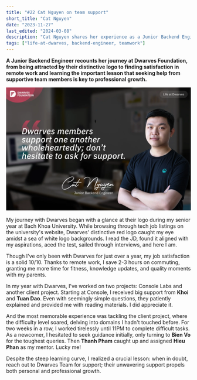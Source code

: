 ```yaml
---
title: "#22 Cat Nguyen on team support"
short_title: "Cat Nguyen"
date: "2023-11-27"
last_edited: "2024-03-08"
description: "Cat Nguyen shares her experience as a Junior Backend Engineer at Dwarves, highlighting the supportive team culture and how asking for help accelerated her growth"
tags: ["life-at-dwarves, backend-engineer, teamwork"]
---
```


**A Junior Backend Engineer recounts her journey at Dwarves Foundation, from being attracted by their distinctive logo to finding satisfaction in remote work and learning the important lesson that seeking help from supportive team members is key to professional growth.**

![Cat Nguyen - Junior Backend Engineer at Dwarves](assets/notion-image-1744012268919-ye4mt.webp)

My journey with Dwarves began with a glance at their logo during my senior year at Bach Khoa University. While browsing through tech job listings on the university's website, Dwarves' distinctive red logo caught my eye amidst a sea of white logo backgrounds. I read the JD, found it aligned with my aspirations, aced the test, sailed through interviews, and here I am.

Though I've only been with Dwarves for just over a year, my job satisfaction is a solid 10/10. Thanks to remote work, I save 2-3 hours on commuting, granting me more time for fitness, knowledge updates, and quality moments with my parents.

In my year with Dwarves, I've worked on two projects: Console Labs and another client project. Starting at Console, I received big support from **Khoi** and **Tuan Dao**. Even with seemingly simple questions, they patiently explained and provided me with reading materials. I did appreciate it.

And the most memorable experience was tackling the client project, where the difficulty level soared, delving into domains I hadn't touched before. For two weeks in a row, I worked tirelessly until 11PM to complete difficult tasks. As a newcomer, I hesitated to seek guidance initially, only turning to **Bien Vo** for the toughest queries. Then **Thanh Pham** caught up and assigned **Hieu Phan** as my mentor. Lucky me!

Despite the steep learning curve, I realized a crucial lesson: when in doubt, reach out to Dwarves Team for support; their unwavering support propels both personal and professional growth.
